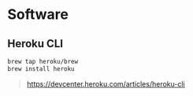 
# Software

## Heroku CLI

```bash
brew tap heroku/brew
brew install heroku
```

> <https://devcenter.heroku.com/articles/heroku-cli>
